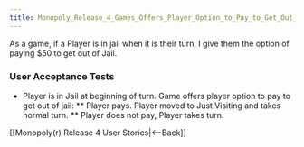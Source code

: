 ```yaml
---
title: Monopoly_Release_4_Games_Offers_Player_Option_to_Pay_to_Get_Out_of_Jail
---
```

As a game, if a Player is in jail when it is their turn, I give them the option of paying $50 to get out of Jail.

### User Acceptance Tests
* Player is in Jail at beginning of turn. Game offers player option to pay to get out of jail:
** Player pays. Player moved to Just Visiting and takes normal turn.
** Player does not pay, Player takes turn.

[[Monopoly(r) Release 4 User Stories|<--Back]]